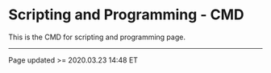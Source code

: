 # Scripting and Programming - CMD

This is the CMD for scripting and programming page.

<hr class="tight"><p class="timestamp">Page updated >= 2020.03.23 14:48 ET</p>
